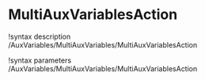 <!-- MOOSE Documentation Stub: Remove this when content is added. -->

# MultiAuxVariablesAction

!syntax description /AuxVariables/MultiAuxVariables/MultiAuxVariablesAction

!syntax parameters /AuxVariables/MultiAuxVariables/MultiAuxVariablesAction
